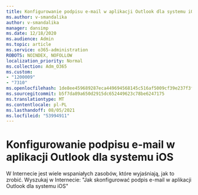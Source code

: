 ```yaml
---
title: Konfigurowanie podpisu e-mail w aplikacji Outlook dla systemu iOS
ms.author: v-smandalika
author: v-smandalika
manager: dansimp
ms.date: 12/18/2020
ms.audience: Admin
ms.topic: article
ms.service: o365-administration
ROBOTS: NOINDEX, NOFOLLOW
localization_priority: Normal
ms.collection: Adm_O365
ms.custom:
- "1200009"
- "7310"
ms.openlocfilehash: 1de8ee459689287eca449694568145c516af5009cf39e237f3f82bdeb27403e5
ms.sourcegitcommit: b5f7da89a650d2915dc652449623c78be6247175
ms.translationtype: MT
ms.contentlocale: pl-PL
ms.lasthandoff: 08/05/2021
ms.locfileid: "53994911"
---
```

# <a name="set-up-an-email-signature-in-outlook-for-ios"></a>Konfigurowanie podpisu e-mail w aplikacji Outlook dla systemu iOS

W Internecie jest wiele wspaniałych zasobów, które wyjaśniają, jak to zrobić. Wyszukaj w Internecie: "Jak skonfigurować podpis e-mail w aplikacji Outlook dla systemu iOS"